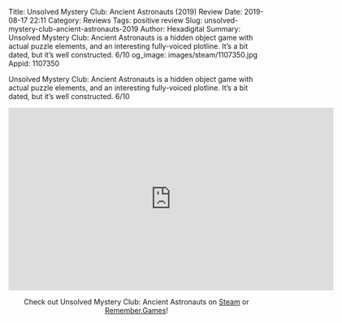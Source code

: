 Title: Unsolved Mystery Club: Ancient Astronauts (2019) Review
Date: 2019-08-17 22:11
Category: Reviews
Tags: positive review
Slug: unsolved-mystery-club-ancient-astronauts-2019
Author: Hexadigital
Summary: Unsolved Mystery Club: Ancient Astronauts is a hidden object game with actual puzzle elements, and an interesting fully-voiced plotline. It’s a bit dated, but it’s well constructed. 6/10
og_image: images/steam/1107350.jpg
Appid: 1107350

Unsolved Mystery Club: Ancient Astronauts is a hidden object game with actual puzzle elements, and an interesting fully-voiced plotline. It’s a bit dated, but it’s well constructed. 6/10

<center><iframe src="https://www.youtube.com/embed/RVd0makUCUA?feature=oembed" allow="accelerometer; autoplay; encrypted-media; gyroscope; picture-in-picture" width="640" height="360" frameborder="0"></iframe>

Check out Unsolved Mystery Club: Ancient Astronauts on [Steam](https://store.steampowered.com/app/1107350/?curator_clanid=34633900) or [Remember.Games](https://remember.games/game/1283/)!</center>
